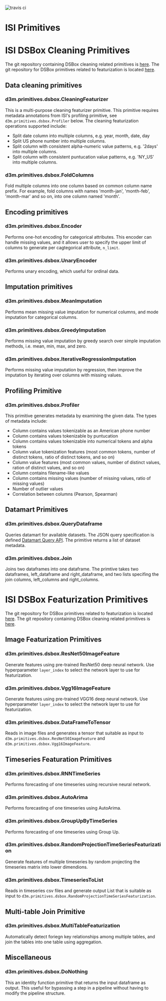 ![travis ci](https://travis-ci.org/usc-isi-i2/dsbox-cleaning.svg?branch=devel)
# ISI Primitives

# ISI DSBox Cleaning Primitives

The git repository containing DSBox cleaning related primitives is [here](https://github.com/usc-isi-i2/dsbox-cleaning). The git repository for DSBox primitives related to featurization is located [here](https://github.com/usc-isi-i2/dsbox-featurizer).

## Data cleaning primitives

### d3m.primitives.dsbox.CleaningFeaturizer

This is a multi-purpose cleaning featurizer primitive. This primitive requires metadata annotations from ISI's profiling primitive, see `d3m.primitives.dsbox.Profiler` below. The cleaning featurization operations supported include:

* Split date column into multiple columns, e.g. year, month, date, day
* Split US phone number into multiple columns.
* Split column with consistent alpha-numeric value patterns, e.g. '2days' into multiple columns.
* Split column with consistent puntucation value patterns, e.g. 'NY_US' into multiple columns.

### d3m.primitives.dsbox.FoldColumns

Fold multiple columns into one column based on common column name prefix. For example, fold columns with names 'month-jan', 'month-feb', 'month-mar' and so on, into one column named 'month'.

## Encoding primitives

### d3m.primitives.dsbox.Encoder

Performs one-hot encoding for categorical attributes. This encoder can handle missing values, and it allows user to specify the upper limit of columns to generate per cagtegorical attribute, `n_limit`.

### d3m.primitives.dsbox.UnaryEncoder

Performs unary encoding, which useful for ordinal data.

## Imputation primitives

### d3m.primitives.dsbox.MeanImputation

Performs mean missing value imputation for numerical columns, and mode imputation for categorical columns.

### d3m.primitives.dsbox.GreedyImputation

Performs missing value imputation by greedy search over simple imputation methods, i.e. mean, min, max, and zero.

### d3m.primitives.dsbox.IterativeRegressionImputation

Performs missing value imputation by regression, then improve the imputation by iterating over columns with missing values.

## Profiling Primitive

### d3m.primitives.dsbox.Profiler

This primitive generates metadata by examining the given data. The types of metadata include:

* Column contains values tokenizable as an American phone number
* Column contains values tokenizable by puntucation
* Column contains values tokenizable into numerical tokens and alpha tokens
* Column value tokenization features (most common tokens, number of distinct tokens, ratio of distinct tokens, and so on)
* Column value features (most common values, number of distinct values, ration of distinct values, and so on)
* Column contains filename-like values
* Column contains missing values (number of missing values, ratio of missing values)
* Number of outlier values
* Correlation between columns (Pearson, Spearman)

## Datamart Primitives

### d3m.primitives.dsbox.QueryDataframe

Queries datamart for available datasets. The JSON query specification is defined [Datamart Query API](https://datadrivendiscovery.org/wiki/display/work/Datamart+Query+API "Datamart Query API "). The primitive returns a list of dataset metadata.

### d3m.primitives.dsbox.Join

Joins two dataframes into one dataframe. The primtive takes two dataframes, left\_dataframe and right\_dataframe, and two lists specifing the join columns, left\_columns and right\_columns.


# ISI DSBox Featurization Primitives

The git repository for DSBox primitives related to featurization is located [here](https://github.com/usc-isi-i2/dsbox-featurizer). The git repository containing DSBox cleaning related primitives is [here](https://github.com/usc-isi-i2/dsbox-cleaning).

## Image Featurization Primitives

### d3m.primitives.dsbox.ResNet50ImageFeature

Generate features using pre-trained ResNet50 deep neural network. Use hyperparameter `layer_index` to select the network layer to use for featurization.

### d3m.primitives.dsbox.Vgg16ImageFeature

Generate features using pre-trained VGG16 deep neural network. Use hyperparameter `layer_index` to select the network layer to use for featurization.

### d3m.primitives.dsbox.DataFrameToTensor

Reads in image files and generates a tensor that suitable as input to `d3m.primitives.dsbox.ResNet50ImageFeature` and `d3m.primitives.dsbox.Vgg16ImageFeature`.

## Timeseries Featuration Primitives

### d3m.primitives.dsbox.RNNTimeSeries

Performs forecasting of one timeseries using recursive neural network.

### d3m.primitives.dsbox.AutoArima

Performs forecasting of one timeseries using AutoArima.

### d3m.primitives.dsbox.GroupUpByTimeSeries

Performs forecasting of one timeseries using Group Up.

### d3m.primitives.dsbox.RandomProjectionTimeSeriesFeaturization

Generate features of multiple timeseries by random projecting the timeseries matrix into lower dimendions.

### d3m.primitives.dsbox.TimeseriesToList

Reads in timeseries csv files and generate output List that is suitable as input to `d3m.primitives.dsbox.RandomProjectionTimeSeriesFeaturization`.

## Multi-table Join Primitive

### d3m.primitives.dsbox.MultiTableFeaturization

Automatically detect foriegn key relationships among multiple tables, and join the tables into one table using aggregation.

## Miscellaneous

### d3m.primitives.dsbox.DoNothing

This an identity function primitive that returns the input dataframe as output. This useful for bypassing a step in a pipeline without having to modify the pipeline structure.


